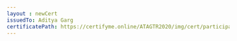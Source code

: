 ```yaml
--- 
layout : newCert 
issuedTo: Aditya Garg 
certificatePath: https://certifyme.online/ATAGTR2020/img/cert/participant/AdityaGarg_e0458.png
--- 
```

